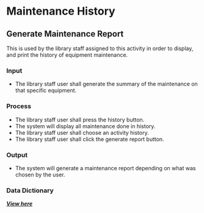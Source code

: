 # Maintenance History
## Generate Maintenance Report
This is used by the library staff assigned to this activity in order to display, and print the history of equipment maintenance.
### Input

- The library staff user shall generate the summary of the maintenance on that specific equipment.
### Process
-	 The library staff user shall press the history button.
-	The system will display all maintenance done in history.
-	The library staff user shall choose an activity history.
-	The library staff user shall click the generate report button.
### Output
-	The system will generate a maintenance report depending on what was chosen by the user.
### Data Dictionary
[***View here***](https://github.com/JakePatolilic/vsulib-ms/blob/main/Features/Manage%20Inventory/Functions/Data%20Dictionary.md)

